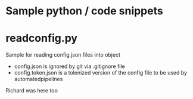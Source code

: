 # Sample python / code snippets


# readconfig.py
Sample for reading config.json files into object
- config.json is ignored by git via .gitignore file
- config.token.json is a tolenized version of the config file to be used by automatedpipelines


Richard was here too